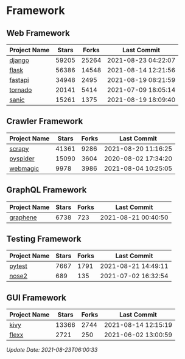 # Framework

## Web Framework
| Project Name | Stars | Forks | Last Commit |
| ------------ | ----- | ----- | ----------- |
| [django](https://github.com/django/django) | 59205 | 25264 | 2021-08-23 04:22:07 |
| [flask](https://github.com/pallets/flask) | 56386 | 14548 | 2021-08-14 12:21:56 |
| [fastapi](https://github.com/tiangolo/fastapi) | 34948 | 2495 | 2021-08-19 08:21:59 |
| [tornado](https://github.com/tornadoweb/tornado) | 20141 | 5414 | 2021-07-09 18:05:14 |
| [sanic](https://github.com/sanic-org/sanic) | 15261 | 1375 | 2021-08-19 18:09:40 |

## Crawler Framework
| Project Name | Stars | Forks | Last Commit |
| ------------ | ----- | ----- | ----------- |
| [scrapy](https://github.com/scrapy/scrapy) | 41361 | 9286 | 2021-08-20 11:16:25 |
| [pyspider](https://github.com/binux/pyspider) | 15090 | 3604 | 2020-08-02 17:34:20 |
| [webmagic](https://github.com/code4craft/webmagic) | 9978 | 3986 | 2021-08-04 10:25:05 |

## GraphQL Framework
| Project Name | Stars | Forks | Last Commit |
| ------------ | ----- | ----- | ----------- |
| [graphene](https://github.com/graphql-python/graphene) | 6738 | 723 | 2021-08-21 00:40:50 |

## Testing Framework
| Project Name | Stars | Forks | Last Commit |
| ------------ | ----- | ----- | ----------- |
| [pytest](https://github.com/pytest-dev/pytest) | 7667 | 1791 | 2021-08-21 14:49:11 |
| [nose2](https://github.com/nose-devs/nose2) | 689 | 135 | 2021-07-02 16:32:54 |

## GUI Framework
| Project Name | Stars | Forks | Last Commit |
| ------------ | ----- | ----- | ----------- |
| [kivy](https://github.com/kivy/kivy) | 13366 | 2744 | 2021-08-14 12:15:19 |
| [flexx](https://github.com/flexxui/flexx) | 2721 | 250 | 2021-06-02 13:00:59 |

*Update Date: 2021-08-23T06:00:33*